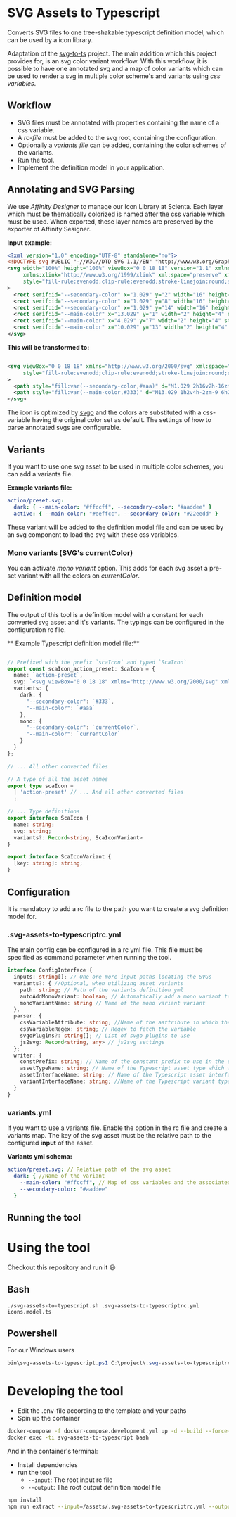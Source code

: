 # SVG Assets to Typescript

Converts SVG files to one tree-shakable typescript definition model, which can be used by a icon library.

Adaptation of the [svg-to-ts](https://github.com/kreuzerk/svg-to-ts) project. The main addition which this project provides for, is an svg
color variant workflow. With this workflow, it is possible to have one annotated svg and a map of color variants which can be used to render
a svg in multiple color scheme's and variants using *css variables*.

## Workflow

- SVG files must be annotated with properties containing the name of a css variable.
- A *rc-file* must be added to the svg root, containing the configuration.
- Optionally a *variants file* can be added, containing the color schemes of the variants.
- Run the tool.
- Implement the definition model in your application.

## Annotating and SVG Parsing

We use  *Affinity Designer* to manage our Icon Library at Scienta. Each layer which must be thematically colorized is named after the css
variable which must be used. When exported, these layer names are preserved by the exporter of Affinity Sesigner.

**Input example:**

```svg
<?xml version="1.0" encoding="UTF-8" standalone="no"?>
<!DOCTYPE svg PUBLIC "-//W3C//DTD SVG 1.1//EN" "http://www.w3.org/Graphics/SVG/1.1/DTD/svg11.dtd">
<svg width="100%" height="100%" viewBox="0 0 18 18" version="1.1" xmlns="http://www.w3.org/2000/svg"
     xmlns:xlink="http://www.w3.org/1999/xlink" xml:space="preserve" xmlns:serif="http://www.serif.com/"
     style="fill-rule:evenodd;clip-rule:evenodd;stroke-linejoin:round;stroke-miterlimit:2;"
>
  <rect serif:id="--secondary-color" x="1.029" y="2" width="16" height="2" style="fill:#aaa;"/>
  <rect serif:id="--secondary-color" x="1.029" y="8" width="16" height="2" style="fill:#aaa;"/>
  <rect serif:id="--secondary-color" x="1.029" y="14" width="16" height="2" style="fill:#aaa;"/>
  <rect serif:id="--main-color" x="13.029" y="1" width="2" height="4" style="fill:#333;"/>
  <rect serif:id="--main-color" x="4.029" y="7" width="2" height="4" style="fill:#333;"/>
  <rect serif:id="--main-color" x="10.029" y="13" width="2" height="4" style="fill:#333;"/>
</svg>
```

**This will be transformed to:**

```svg

<svg viewBox="0 0 18 18" xmlns="http://www.w3.org/2000/svg" xml:space="preserve"
     style="fill-rule:evenodd;clip-rule:evenodd;stroke-linejoin:round;stroke-miterlimit:2"
>
  <path style="fill:var(--secondary-color,#aaa)" d="M1.029 2h16v2h-16zm0 6h16v2h-16zm0 6h16v2h-16z"/>
  <path style="fill:var(--main-color,#333)" d="M13.029 1h2v4h-2zm-9 6h2v4h-2zm6 6h2v4h-2z"/>
</svg>
```

The icon is optimized by [svgo](https://github.com/svg/svgo) and the colors are substituted with a css-variable having the original color
set as default. The settings of how to parse annotated svgs are configurable.

## Variants

If you want to use one svg asset to be used in multiple color schemes, you can add a variants file.

**Example variants file:**

```yml
action/preset.svg:
  dark: { --main-color: "#ffccff", --secondary-color: "#aaddee" }
  active: { --main-color: "#eeffcc", --secondary-color: "#22eedd" }
```

These variant will be added to the definition model file and can be used by an svg component to load the svg with these css variables.

### Mono variants (SVG's currentColor)

You can activate *mono variant* option. This adds for each svg asset a pre-set variant with all the colors on *currentColor*.

## Definition model

The output of this tool is a definition model with a constant for each converted svg asset and it's variants. The typings can be configured
in the configuration rc file.

** Example Typescript definition model file:**

```typescript

// Prefixed with the prefix `scaIcon` and typed `ScaIcon`
export const scaIcon_action_preset: ScaIcon = {
  name: `action-preset`,
  svg: `<svg viewBox="0 0 18 18" xmlns="http://www.w3.org/2000/svg" xml:space="preserve" style="fill-rule:evenodd;clip-rule:evenodd;stroke-linejoin:round;stroke-miterlimit:2"><path style="fill:none;fill-rule:nonzero" d="M0 0h18v18H0z"/><path style="fill:var(--secondary-color,#aaa)" d="M1.029 2h16v2h-16zm0 6h16v2h-16zm0 6h16v2h-16z"/><path style="fill:var(--main-color,#333)" d="M13.029 1h2v4h-2zm-9 6h2v4h-2zm6 6h2v4h-2z"/></svg>`,
  variants: {
    dark: {
      "--secondary-color": `#333`,
      "--main-color": `#aaa`
    },
    mono: {
      "--secondary-color": `currentColor`,
      "--main-color": `currentColor`
    }
  }
};

// ... All other converted files

// A type of all the asset names
export type scaIcon =
  | 'action-preset' // ... And all other converted files
  ;

// ... Type definitions
export interface ScaIcon {
  name: string;
  svg: string;
  variants?: Record<string, ScaIconVariant>
}

export interface ScaIconVariant {
  [key: string]: string;
}
```

## Configuration

It is mandatory to add a rc file to the path you want to create a svg definition model for.

### .svg-assets-to-typescriptrc.yml

The main config can be configured in a rc yml file. This file must be specified as command parameter when running the tool.

```typescript
interface ConfigInterface {
  inputs: string[]; // One ore more input paths locating the SVGs
  variants?: { //Optional, when utilizing asset variants
    path: string; // Path of the variants definition yml
    autoAddMonoVariant: boolean; // Automatically add a mono variant to each asset
    monoVariantName: string // Name of the mono variant variant
  },
  parser: {
    cssVariableAttribute: string; //Name of the aattribute in which the css variable name is annotated to
    cssVariableRegex: string; // Regex to fetch the variable
    svgoPlugins?: string[]; // List of svgo plugins to use
    js2svg: Record<string, any> // js2svg settings
  };
  writer: {
    constPrefix: string; // Name of the constant prefix to use in the definition model
    assetTypeName: string; // Name of the Typescript asset type which will be generated
    assetInterfaceName: string; // Name of the Typescript asset interface which will be generated
    variantInterfaceName: string; //Name of the Typescript variant type which will be generated
  }
}
```

### variants.yml
If you want to use a variants file. Enable the option in the rc file and create a variants map. The key of the svg asset must be the relative path to the configured **input** of the asset.

**Variants yml schema:**
```yml
action/preset.svg: // Relative path of the svg asset
  dark: { //Name of the variant
    --main-color: "#ffccff", // Map of css variables and the associated colors
    --secondary-color: "#aaddee"
  }
```

## Running the tool
# Using the tool
Checkout this repository and run it 😃

## Bash
```shell
./svg-assets-to-typescript.sh .svg-assets-to-typescriptrc.yml icons.model.ts
 ```

## Powershell
For our Windows users
```powershell
bin\svg-assets-to-typescript.ps1 C:\project\.svg-assets-to-typescriptrc.yml C:\project\icons.model.ts
```

# Developing the tool
- Edit the .env-file according to the template and your paths
- Spin up the container

```bash
docker-compose -f docker-compose.development.yml up -d --build --force-recreate --remove-orphans
docker exec -ti svg-assets-to-typescript bash
```

And in the container's terminal:
- Install dependencies
- run the tool
  - `--input`: The root input rc file
  - `--output`: The root output definition model file

```bash
npm install
npm run extract --input=/assets/.svg-assets-to-typescriptrc.yml --output=/output/icons.model.ts
```
